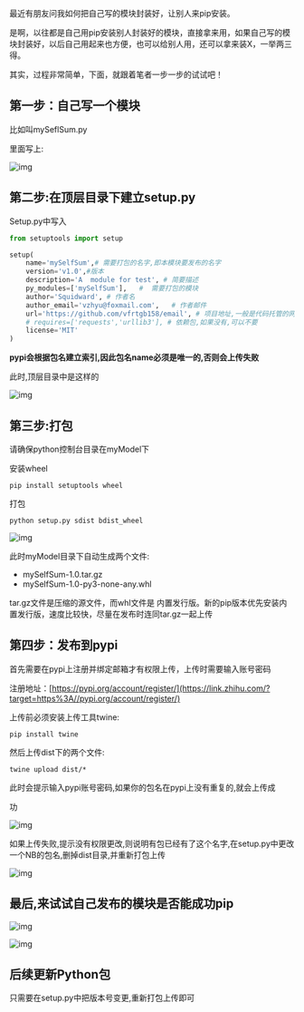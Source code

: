 最近有朋友问我如何把自己写的模块封装好，让别人来pip安装。

是啊，以往都是自己用pip安装别人封装好的模块，直接拿来用，如果自己写的模块封装好，以后自己用起来也方便，也可以给别人用，还可以拿来装X，一举两三得。

其实，过程非常简单，下面，就跟着笔者一步一步的试试吧！

## 第一步：自己写一个模块

比如叫mySeflSum.py

里面写上:

![img](https://pic1.zhimg.com/80/v2-0167c35ecdaf3f4f285573a45deba7d8_720w.jpg)

## 第二步:在顶层目录下建立setup.py

Setup.py中写入

```python
from setuptools import setup

setup(
    name='mySelfSum',# 需要打包的名字,即本模块要发布的名字
    version='v1.0',#版本
    description='A  module for test', # 简要描述
    py_modules=['mySelfSum'],   #  需要打包的模块
    author='Squidward', # 作者名
    author_email='vzhyu@foxmail.com',   # 作者邮件
    url='https://github.com/vfrtgb158/email', # 项目地址,一般是代码托管的网站
    # requires=['requests','urllib3'], # 依赖包,如果没有,可以不要
    license='MIT'
)
```

**pypi会根据包名建立索引,因此包名name必须是唯一的,否则会上传失败**

此时,顶层目录中是这样的

![img](https://pic3.zhimg.com/80/v2-d5a63266218e3e809c7c0050d083d00e_720w.jpg)

## 第三步:打包

请确保python控制台目录在myModel下

安装wheel

```text
pip install setuptools wheel
```

打包

```text
python setup.py sdist bdist_wheel
```



![img](https://pic3.zhimg.com/80/v2-cbc6bfb0e420aa3992fe3ae6da390aae_720w.jpg)



此时myModel目录下自动生成两个文件:

- mySelfSum-1.0.tar.gz
- mySelfSum-1.0-py3-none-any.whl

tar.gz文件是压缩的源文件，而whl文件是 内置发行版。新的pip版本优先安装内置发行版，速度比较快，尽量在发布时连同tar.gz一起上传

## 第四步：发布到pypi

首先需要在pypi上注册并绑定邮箱才有权限上传，上传时需要输入账号密码

注册地址：[https://pypi.org/account/register/](https://link.zhihu.com/?target=https%3A//pypi.org/account/register/)

上传前必须安装上传工具twine:

```text
pip install twine
```

然后上传dist下的两个文件:

```text
twine upload dist/*
```

此时会提示输入pypi账号密码,如果你的包名在pypi上没有重复的,就会上传成

功

![img](https://pic3.zhimg.com/80/v2-803240703e102d03f1a3d93ade73b4ea_720w.jpg)

如果上传失败,提示没有权限更改,则说明有包已经有了这个名字,在setup.py中更改一个NB的包名,删掉dist目录,并重新打包上传

![img](https://pic1.zhimg.com/80/v2-eeb4007e76d666735c5afb81073d6730_720w.jpg)



## 最后,来试试自己发布的模块是否能成功pip

![img](https://pic1.zhimg.com/80/v2-7c50829144192409544151bd4dfd1a08_720w.jpg)

![img](https://pic1.zhimg.com/80/v2-ac64d6f1dbb7a371d1d1bff504b71128_720w.jpg)

## 后续更新Python包

只需要在setup.py中把版本号变更,重新打包上传即可